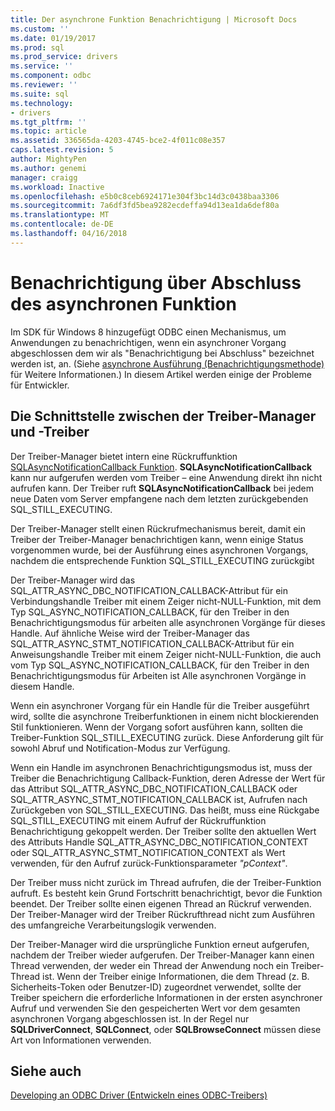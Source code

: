 ```yaml
---
title: Der asynchrone Funktion Benachrichtigung | Microsoft Docs
ms.custom: ''
ms.date: 01/19/2017
ms.prod: sql
ms.prod_service: drivers
ms.service: ''
ms.component: odbc
ms.reviewer: ''
ms.suite: sql
ms.technology:
- drivers
ms.tgt_pltfrm: ''
ms.topic: article
ms.assetid: 336565da-4203-4745-bce2-4f011c08e357
caps.latest.revision: 5
author: MightyPen
ms.author: genemi
manager: craigg
ms.workload: Inactive
ms.openlocfilehash: e5b0c8ceb6924171e304f3bc14d3c0438baa3306
ms.sourcegitcommit: 7a6df3fd5bea9282ecdeffa94d13ea1da6def80a
ms.translationtype: MT
ms.contentlocale: de-DE
ms.lasthandoff: 04/16/2018
---
```

# <a name="notification-of-asynchronous-function-completion"></a>Benachrichtigung über Abschluss des asynchronen Funktion
Im SDK für Windows 8 hinzugefügt ODBC einen Mechanismus, um Anwendungen zu benachrichtigen, wenn ein asynchroner Vorgang abgeschlossen dem wir als "Benachrichtigung bei Abschluss" bezeichnet werden ist, an. (Siehe [asynchrone Ausführung (Benachrichtigungsmethode)](../../../odbc/reference/develop-app/asynchronous-execution-notification-method.md) für Weitere Informationen.) In diesem Artikel werden einige der Probleme für Entwickler.  
  
## <a name="the-interface-between-the-driver-manager-and-driver"></a>Die Schnittstelle zwischen der Treiber-Manager und -Treiber  
 Der Treiber-Manager bietet intern eine Rückruffunktion [SQLAsyncNotificationCallback Funktion](../../../odbc/reference/develop-driver/sqlasyncnotificationcallback-function.md). **SQLAsyncNotificationCallback** kann nur aufgerufen werden vom Treiber – eine Anwendung direkt ihn nicht aufrufen kann. Der Treiber ruft **SQLAsyncNotificationCallback** bei jedem neue Daten vom Server empfangene nach dem letzten zurückgebenden SQL_STILL_EXECUTING.  
  
 Der Treiber-Manager stellt einen Rückrufmechanismus bereit, damit ein Treiber der Treiber-Manager benachrichtigen kann, wenn einige Status vorgenommen wurde, bei der Ausführung eines asynchronen Vorgangs, nachdem die entsprechende Funktion SQL_STILL_EXECUTING zurückgibt  
  
 Der Treiber-Manager wird das SQL_ATTR_ASYNC_DBC_NOTIFICATION_CALLBACK-Attribut für ein Verbindungshandle Treiber mit einem Zeiger nicht-NULL-Funktion, mit dem Typ SQL_ASYNC_NOTIFICATION_CALLBACK, für den Treiber in den Benachrichtigungsmodus für arbeiten alle asynchronen Vorgänge für dieses Handle. Auf ähnliche Weise wird der Treiber-Manager das SQL_ATTR_ASYNC_STMT_NOTIFICATION_CALLBACK-Attribut für ein Anweisungshandle Treiber mit einem Zeiger nicht-NULL-Funktion, die auch vom Typ SQL_ASYNC_NOTIFICATION_CALLBACK, für den Treiber in den Benachrichtigungsmodus für Arbeiten ist Alle asynchronen Vorgänge in diesem Handle.  
  
 Wenn ein asynchroner Vorgang für ein Handle für die Treiber ausgeführt wird, sollte die asynchrone Treiberfunktionen in einem nicht blockierenden Stil funktionieren. Wenn der Vorgang sofort ausführen kann, sollten die Treiber-Funktion SQL_STILL_EXECUTING zurück. Diese Anforderung gilt für sowohl Abruf und Notification-Modus zur Verfügung.  
  
 Wenn ein Handle im asynchronen Benachrichtigungsmodus ist, muss der Treiber die Benachrichtigung Callback-Funktion, deren Adresse der Wert für das Attribut SQL_ATTR_ASYNC_DBC_NOTIFICATION_CALLBACK oder SQL_ATTR_ASYNC_STMT_NOTIFICATION_CALLBACK ist, Aufrufen nach Zurückgeben von SQL_STILL_EXECUTING. Das heißt, muss eine Rückgabe SQL_STILL_EXECUTING mit einem Aufruf der Rückruffunktion Benachrichtigung gekoppelt werden. Der Treiber sollte den aktuellen Wert des Attributs Handle SQL_ATTR_ASYNC_DBC_NOTIFICATION_CONTEXT oder SQL_ATTR_ASYNC_STMT_NOTIFICATION_CONTEXT als Wert verwenden, für den Aufruf zurück-Funktionsparameter *"pContext"*.  
  
 Der Treiber muss nicht zurück im Thread aufrufen, die der Treiber-Funktion aufruft. Es besteht kein Grund Fortschritt benachrichtigt, bevor die Funktion beendet. Der Treiber sollte einen eigenen Thread an Rückruf verwenden. Der Treiber-Manager wird der Treiber Rückrufthread nicht zum Ausführen des umfangreiche Verarbeitungslogik verwenden.  
  
 Der Treiber-Manager wird die ursprüngliche Funktion erneut aufgerufen, nachdem der Treiber wieder aufgerufen. Der Treiber-Manager kann einen Thread verwenden, der weder ein Thread der Anwendung noch ein Treiber-Thread ist. Wenn der Treiber einige Informationen, die dem Thread (z. B. Sicherheits-Token oder Benutzer-ID) zugeordnet verwendet, sollte der Treiber speichern die erforderliche Informationen in der ersten asynchroner Aufruf und verwenden Sie den gespeicherten Wert vor dem gesamten asynchronen Vorgang abgeschlossen ist. In der Regel nur **SQLDriverConnect**, **SQLConnect**, oder **SQLBrowseConnect** müssen diese Art von Informationen verwenden.  
  
## <a name="see-also"></a>Siehe auch  
 [Developing an ODBC Driver (Entwickeln eines ODBC-Treibers)](../../../odbc/reference/develop-driver/developing-an-odbc-driver.md)
